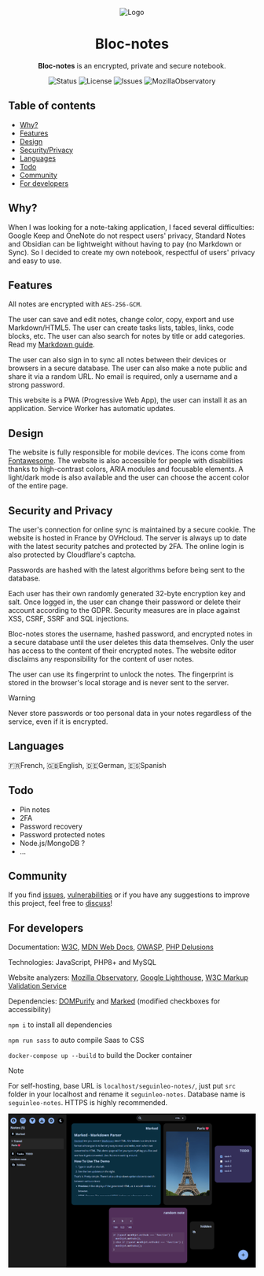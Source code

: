 <p align="center">
<img src="https://raw.githubusercontent.com/seguinleo/Bloc-notes/main/src/assets/icons/icon192.png" alt="Logo" width="72" height="72">
</p>
<h1 align="center">Bloc-notes</h1>

<p align="center">
<b>Bloc-notes</b> is an encrypted, private and secure notebook.
</p>

<p align="center">
<img alt="Status" src="https://img.shields.io/website?down_color=lightgrey&down_message=offline&up_color=8ab4f8&up_message=online&url=https://leoseguin.fr?color=8ab4f8&style=for-the-badge">
<img alt="License" src="https://img.shields.io/github/license/seguinleo/Bloc-notes?color=8ab4f8&style=for-the-badge">
<img alt="Issues" src="https://img.shields.io/github/issues/seguinleo/Bloc-notes?color=8ab4f8&style=for-the-badge">
<img alt="MozillaObservatory" src="https://img.shields.io/mozilla-observatory/grade/leoseguin.fr.svg?color=8ab4f8&style=for-the-badge">
</p>

## Table of contents
*   [Why?](#why)
*   [Features](#features)
*   [Design](#design)
*   [Security/Privacy](#security-and-privacy)
*   [Languages](#languages)
*   [Todo](#todo)
*   [Community](#community)
*   [For developers](#for-developers)

## Why?
When I was looking for a note-taking application, I faced several difficulties: Google Keep and OneNote do not respect users' privacy, Standard Notes and Obsidian can be lightweight without having to pay (no Markdown or Sync). So I decided to create my own notebook, respectful of users' privacy and easy to use.

## Features
All notes are encrypted with ``AES-256-GCM``.

The user can save and edit notes, change color, copy, export and use Markdown/HTML5. The user can create tasks lists, tables, links, code blocks, etc. The user can also search for notes by title or add categories. Read my [Markdown guide](https://github.com/seguinleo/Bloc-notes/wiki/Markdown).

The user can also sign in to sync all notes between their devices or browsers in a secure database. The user can also make a note public and share it via a random URL. No email is required, only a username and a strong password.

This website is a PWA (Progressive Web App), the user can install it as an application. Service Worker has automatic updates.

## Design
The website is fully responsible for mobile devices. The icons come from [Fontawesome](https://github.com/FortAwesome/Font-Awesome). The website is also accessible for people with disabilities thanks to high-contrast colors, ARIA modules and focusable elements. A light/dark mode is also available and the user can choose the accent color of the entire page.

## Security and Privacy
The user's connection for online sync is maintained by a secure cookie. The website is hosted in France by OVHcloud. The server is always up to date with the latest security patches and protected by 2FA. The online login is also protected by Cloudflare's captcha.

Passwords are hashed with the latest algorithms before being sent to the database.

Each user has their own randomly generated 32-byte encryption key and salt. Once logged in, the user can change their password or delete their account according to the GDPR. Security measures are in place against XSS, CSRF, SSRF and SQL injections.

Bloc-notes stores the username, hashed password, and encrypted notes in a secure database until the user deletes this data themselves. Only the user has access to the content of their encrypted notes. The website editor disclaims any responsibility for the content of user notes.

The user can use its fingerprint to unlock the notes. The fingerprint is stored in the browser's local storage and is never sent to the server.

> [!WARNING]
> Never store passwords or too personal data in your notes regardless of the service, even if it is encrypted.

## Languages
🇫🇷French, 🇬🇧English, 🇩🇪German, 🇪🇸Spanish

## Todo
*   Pin notes
*   2FA
*   Password recovery
*   Password protected notes
*   Node.js/MongoDB ?
*   ...

## Community
If you find [issues](https://github.com/seguinleo/Bloc-notes/issues), [vulnerabilities](https://github.com/seguinleo/Bloc-notes/security) or if you have any suggestions to improve this project, feel free to [discuss](https://github.com/seguinleo/Bloc-notes/discussions)!

## For developers
Documentation: [W3C](https://www.w3.org/), [MDN Web Docs](https://developer.mozilla.org/en-US/), [OWASP](https://cheatsheetseries.owasp.org/), [PHP Delusions](https://phpdelusions.net/)

Technologies: JavaScript, PHP8+ and MySQL

Website analyzers: [Mozilla Observatory](https://observatory.mozilla.org/), [Google Lighthouse](https://github.com/GoogleChrome/lighthouse), [W3C Markup Validation Service](https://validator.w3.org/)

Dependencies: [DOMPurify](https://github.com/cure53/DOMPurify) and [Marked](https://github.com/markedjs/marked) (modified checkboxes for accessibility)

``npm i`` to install all dependencies

``npm run sass`` to auto compile Saas to CSS

``docker-compose up --build`` to build the Docker container

> [!NOTE]
> For self-hosting, base URL is ``localhost/seguinleo-notes/``, just put ``src`` folder in your localhost and rename it ``seguinleo-notes``. Database name is ``seguinleo-notes``. HTTPS is highly recommended.

![Desktop preview](https://github.com/seguinleo/Bloc-notes/blob/main/src/assets/img/desktop.png)
